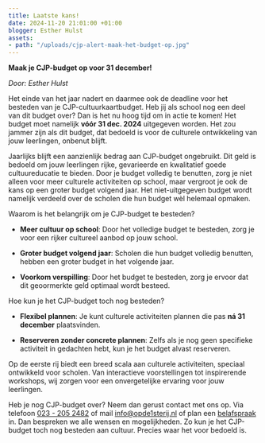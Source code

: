 ```yaml
---
title: Laatste kans!
date: 2024-11-20 21:01:00 +01:00
blogger: Esther Hulst
assets:
- path: "/uploads/cjp-alert-maak-het-budget-op.jpg"
---
```


**Maak je CJP-budget op voor 31 december!**

*Door: Esther Hulst*

Het einde van het jaar nadert en daarmee ook de deadline voor het besteden van je CJP-cultuurkaartbudget. Heb jij als school nog een deel van dit budget over? Dan is het nu hoog tijd om in actie te komen! Het budget moet namelijk **vóór 31 dec. 2024** uitgegeven worden. Het zou jammer zijn als dit budget, dat bedoeld is voor de culturele ontwikkeling van jouw leerlingen, onbenut blijft.

Jaarlijks blijft een aanzienlijk bedrag aan CJP-budget ongebruikt. Dit geld is bedoeld om jouw leerlingen rijke, gevarieerde en kwalitatief goede cultuureducatie te bieden. Door je budget volledig te benutten, zorg je niet alleen voor meer culturele activiteiten op school, maar vergroot je ook de kans op een groter budget volgend jaar. Het niet-uitgegeven budget wordt namelijk verdeeld over de scholen die hun budget wèl helemaal opmaken.

Waarom is het belangrijk om je CJP-budget te besteden?

* **Meer cultuur op school**: Door het volledige budget te besteden, zorg je voor een rijker cultureel aanbod op jouw school.

* **Groter budget volgend jaar**: Scholen die hun budget volledig benutten, hebben een groter budget in het volgende jaar.

* **Voorkom verspilling**: Door het budget te besteden, zorg je ervoor dat dit geoormerkte geld optimaal wordt besteed.

Hoe kun je het CJP-budget toch nog besteden?

* **Flexibel plannen**: Je kunt culturele activiteiten plannen die pas **ná 31 december** plaatsvinden.

* **Reserveren zonder concrete plannen**: Zelfs als je nog geen specifieke activiteit in gedachten hebt, kun je het budget alvast reserveren. 

Op de eerste rij biedt een breed scala aan culturele activiteiten, speciaal ontwikkeld voor scholen. Van interactieve voorstellingen tot inspirerende workshops, wij zorgen voor een onvergetelijke ervaring voor jouw leerlingen.

Heb je nog CJP-budget over? Neem dan gerust contact met ons op. Via telefoon <a href="tel:+31232052482" title="Bel Op de eerste rij">023 - 205 2482</a> of mail [info@opde1sterij.nl](mailto:info@opde1sterij.nl) of plan een [belafspraak](https://calendly.com/opde1sterij/bellen-over-het-cjp-cultuurkaart-budget) in. Dan bespreken we alle wensen en mogelijkheden. Zo kun je het CJP-budget toch nog besteden aan cultuur. Precies waar het voor bedoeld is.